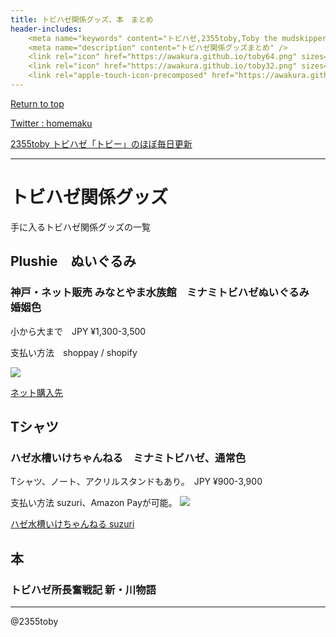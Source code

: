 ```yaml
---
title: トビハゼ関係グッズ、本　まとめ
header-includes:
	<meta name="keywords" content="トビハゼ,2355toby,Toby the mudskipper,P Modestus,トビハゼ関係グッズまとめ" />
	<meta name="description" content="トビハゼ関係グッズまとめ" />
	<link rel="icon" href="https://awakura.github.io/toby64.png" sizes="64x64" type="image/png" /> 
	<link rel="icon" href="https://awakura.github.io/toby32.png" sizes="32x32" type="image/png" />  
	<link rel="apple-touch-icon-precomposed" href="https://awakura.github.io/toby150.png" />
---
```


[Return to top](https://awakura.github.io/)

[Twitter : homemaku](https://x.com/homemaku)

[2355toby トビハゼ「トビー」のほぼ毎日更新](https://www.youtube.com/channel/UCFq06QurrYT58m7wzqy1MZQ)

___

# トビハゼ関係グッズ

手に入るトビハゼ関係グッズの一覧

## Plushie　ぬいぐるみ

### 神戸・ネット販売 みなとやま水族館　ミナミトビハゼぬいぐるみ　婚姻色

小から大まで　JPY ¥1,300-3,500

支払い方法　shoppay / shopify

<img src="https://naturestudio.jp/cdn/shop/products/top_1206x.jpg?v=1668494746">

[ネット購入先](https://naturestudio.jp/products/minamitobihaze)


## Tシャツ

### ハゼ水槽いけちゃんねる　ミナミトビハゼ、通常色

Tシャツ、ノート、アクリルスタンドもあり。　JPY ¥900-3,900

支払い方法 suzuri、Amazon Payが可能。
<img src="https://d1q9av5b648rmv.cloudfront.net/v3/1024x1024/t-shirt/s/white/front/16494316/1724725078-3072x3072.png.webp">

[ハゼ水槽いけちゃんねる suzuri](https://suzuri.jp/haze-suisou-ike)


## 本

### トビハゼ所長奮戦記 新・川物語






---

@2355toby

